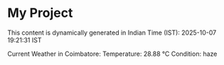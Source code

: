 # My Project

This content is dynamically generated in Indian Time (IST): 2025-10-07 19:21:31 IST


Current Weather in Coimbatore:
Temperature: 28.88 °C
Condition: haze
